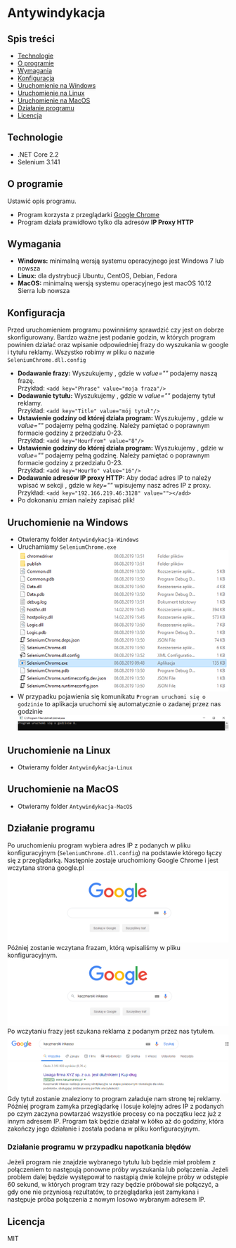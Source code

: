 ﻿# Antywindykacja

## Spis treści
* [Technologie](#technologie)
* [O programie](#o-programie)
* [Wymagania](#wymagania)
* [Konfiguracja](#konfiguracja)
* [Uruchomienie na Windows](#uruchomienie-na-windows)
* [Uruchomienie na Linux](#uruchomienie-na-linux)
* [Uruchomienie na MacOS](#uruchomienie-na-macos)
* [Działanie programu](#działanie-programu)
* [Licencja](#licencja)

## Technologie
* .NET Core 2.2
* Selenium 3.141

## O programie
Ustawić opis programu.
* Program korzysta z przeglądarki [Google Chrome](https://www.google.com/intl/en/chrome/)
* Program działa prawidłowo tylko dla adresów **IP Proxy HTTP**

## Wymagania
* **Windows:** minimalną wersją systemu operacyjnego jest Windows 7 lub nowsza
* **Linux:** dla dystrybucji Ubuntu, CentOS, Debian, Fedora
* **MacOS:** minimalną wersją systemu operacyjnego jest macOS 10.12 Sierra lub nowsza

## Konfiguracja
Przed uruchomieniem programu powinniśmy sprawdzić czy jest on dobrze skonfigurowany. Bardzo ważne jest podanie godzin, w których program powinien działać oraz wpisanie odpowiedniej frazy do wyszukania w google i tytułu reklamy.
Wszystko robimy w pliku o nazwie `SeleniumChrome.dll.config`
* **Dodawanie frazy:** Wyszukujemy _<add key="Phrase" value=""/>_ , gdzie w *value=""* podajemy naszą frazę.<br/>
Przykład: `<add key="Phrase" value="moja fraza"/>`
* **Dodawanie tytułu:** Wyszukujemy *<add key="Title" value=""/>* , gdzie w *value=""* podajemy tytuł reklamy.<br/>
Przykład: `<add key="Title" value="mój tytuł"/>`
* **Ustawienie godziny od której działa program:** Wyszukujemy *<add key="HourFrom" value=""/>* , gdzie w *value=""* podajemy pełną godzinę. Należy pamiętać o poprawnym formacie godziny z przedziału 0-23.<br/>
Przykład: `<add key="HourFrom" value="8"/>`
* **Ustawienie godziny do której działa program:** Wyszukujemy *<add key="HourTo" value=""/>* , gdzie w *value=""* podajemy pełną godzinę. Należy pamiętać o poprawnym formacie godziny z przedziału 0-23.<br/>
Przykład: `<add key="HourTo" value="16"/>`
* **Dodawanie adresów IP proxy HTTP:** Aby dodać adres IP to należy wpisać w sekcji <Addresses> *<add key="" value=""></add>* , gdzie w *key=""* wpisujemy nasz adres IP z proxy.<br/>
Przykład: `<add key="192.166.219.46:3128" value=""></add>`
* Po dokonaniu zmian należy zapisać plik!

## Uruchomienie na Windows
* Otwieramy folder `Antywindykacja-Windows`
* Uruchamiamy `SeleniumChrome.exe` <br/>
![appWindows](images/appWindows.PNG) <br/>
* W przypadku pojawienia się komunikatu `Program uruchomi się o godzinie` to aplikacja uruchomi się automatycznie o zadanej przez nas godzinie <br/>
![appBeforeRunTime](images/imgConsoleBeforeRunTime.PNG) <br/>

## Uruchomienie na Linux
* Otwieramy folder `Antywindykacja-Linux`

## Uruchomienie na MacOS
* Otwieramy folder `Antywindykacja-MacOS`

## Działanie programu
Po uruchomieniu program wybiera adres IP z podanych w pliku konfiguracyjnym (`SeleniumChrome.dll.config`) na podstawie którego łączy się z przeglądarką. Następnie zostaje uruchomiony Google Chrome i jest wczytana strona google.pl <br/> 
![Google](images/imgGoogle.PNG) <br/>
Później zostanie wczytana frazam, którą wpisaliśmy w pliku konfiguracyjnym. <br/> 
![Google Phrase](images/imgPhrase.PNG) <br/>
Po wczytaniu frazy jest szukana reklama z podanym przez nas tytułem. <br/>
![Phrase Title](images/imgAdsTitle.PNG) <br/>
Gdy tytuł zostanie znaleziony to program załaduje nam stronę tej reklamy. Później program zamyka przeglądarkę i losuje kolejny adres IP z podanych po czym zaczyna powtarzać wszystkie procesy co na początku lecz już z innym adresem IP. Program tak będzie działał w kółko aż do godziny, która zakończy jego działanie i została podana w pliku konfiguracyjnym. 

### Działanie programu w przypadku napotkania błędów
Jeżeli program nie znajdzie wybranego tytułu lub będzie miał problem z połączeniem to następują ponowne próby wyszukania lub połączenia. Jeżeli problem dalej będzie występował to nastąpią dwie kolejne próby w odstępie 60 sekund, w których program trzy razy będzie próbował sie połączyć, a gdy one nie przyniosą rezultatów, to przeglądarka jest zamykana i następuje próba połączenia z nowym losowo wybranym adresem IP.

## Licencja
MIT